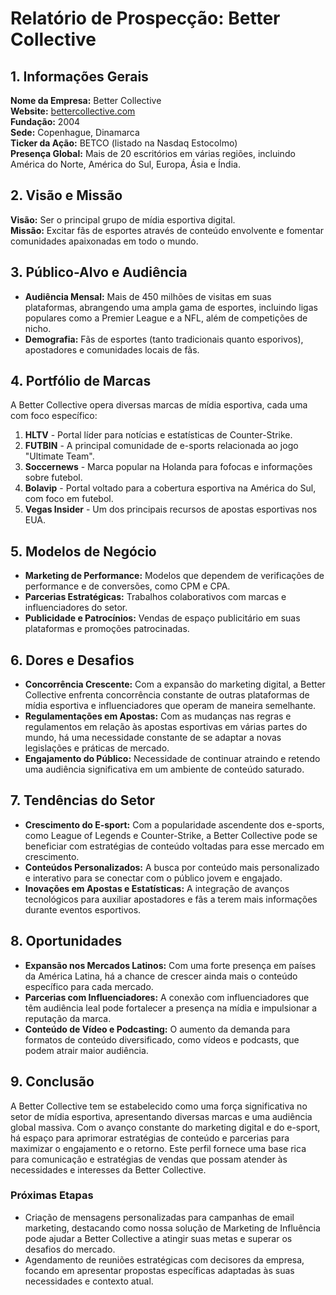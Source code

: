 # Relatório de Prospecção: Better Collective

## 1. Informações Gerais

**Nome da Empresa:** Better Collective  
**Website:** [bettercollective.com](https://bettercollective.com)  
**Fundação:** 2004  
**Sede:** Copenhague, Dinamarca  
**Ticker da Ação:** BETCO (listado na Nasdaq Estocolmo)  
**Presença Global:** Mais de 20 escritórios em várias regiões, incluindo América do Norte, América do Sul, Europa, Ásia e Índia.

## 2. Visão e Missão

**Visão:** Ser o principal grupo de mídia esportiva digital.  
**Missão:** Excitar fãs de esportes através de conteúdo envolvente e fomentar comunidades apaixonadas em todo o mundo.

## 3. Público-Alvo e Audiência

- **Audiência Mensal:** Mais de 450 milhões de visitas em suas plataformas, abrangendo uma ampla gama de esportes, incluindo ligas populares como a Premier League e a NFL, além de competições de nicho.
- **Demografia:** Fãs de esportes (tanto tradicionais quanto esporivos), apostadores e comunidades locais de fãs.

## 4. Portfólio de Marcas

A Better Collective opera diversas marcas de mídia esportiva, cada uma com foco específico:

1. **HLTV** - Portal líder para notícias e estatísticas de Counter-Strike.
2. **FUTBIN** - A principal comunidade de e-sports relacionada ao jogo "Ultimate Team".
3. **Soccernews** - Marca popular na Holanda para fofocas e informações sobre futebol.
4. **Bolavip** - Portal voltado para a cobertura esportiva na América do Sul, com foco em futebol.
5. **Vegas Insider** - Um dos principais recursos de apostas esportivas nos EUA.

## 5. Modelos de Negócio

- **Marketing de Performance:** Modelos que dependem de verificações de performance e de conversões, como CPM e CPA.
- **Parcerias Estratégicas:** Trabalhos colaborativos com marcas e influenciadores do setor.
- **Publicidade e Patrocínios:** Vendas de espaço publicitário em suas plataformas e promoções patrocinadas.

## 6. Dores e Desafios

- **Concorrência Crescente:** Com a expansão do marketing digital, a Better Collective enfrenta concorrência constante de outras plataformas de mídia esportiva e influenciadores que operam de maneira semelhante.
- **Regulamentações em Apostas:** Com as mudanças nas regras e regulamentos em relação às apostas esportivas em várias partes do mundo, há uma necessidade constante de se adaptar a novas legislações e práticas de mercado.
- **Engajamento do Público:** Necessidade de continuar atraindo e retendo uma audiência significativa em um ambiente de conteúdo saturado.

## 7. Tendências do Setor

- **Crescimento do E-sport:** Com a popularidade ascendente dos e-sports, como League of Legends e Counter-Strike, a Better Collective pode se beneficiar com estratégias de conteúdo voltadas para esse mercado em crescimento.
- **Conteúdos Personalizados:** A busca por conteúdo mais personalizado e interativo para se conectar com o público jovem e engajado.
- **Inovações em Apostas e Estatísticas:** A integração de avanços tecnológicos para auxiliar apostadores e fãs a terem mais informações durante eventos esportivos.

## 8. Oportunidades

- **Expansão nos Mercados Latinos:** Com uma forte presença em países da América Latina, há a chance de crescer ainda mais o conteúdo específico para cada mercado.
- **Parcerias com Influenciadores:** A conexão com influenciadores que têm audiência leal pode fortalecer a presença na mídia e impulsionar a reputação da marca.
- **Conteúdo de Vídeo e Podcasting:** O aumento da demanda para formatos de conteúdo diversificado, como vídeos e podcasts, que podem atrair maior audiência.

## 9. Conclusão

A Better Collective tem se estabelecido como uma força significativa no setor de mídia esportiva, apresentando diversas marcas e uma audiência global massiva. Com o avanço constante do marketing digital e do e-sport, há espaço para aprimorar estratégias de conteúdo e parcerias para maximizar o engajamento e o retorno. Este perfil fornece uma base rica para comunicação e estratégias de vendas que possam atender às necessidades e interesses da Better Collective.

### Próximas Etapas

- Criação de mensagens personalizadas para campanhas de email marketing, destacando como nossa solução de Marketing de Influência pode ajudar a Better Collective a atingir suas metas e superar os desafios do mercado.
- Agendamento de reuniões estratégicas com decisores da empresa, focando em apresentar propostas específicas adaptadas às suas necessidades e contexto atual.